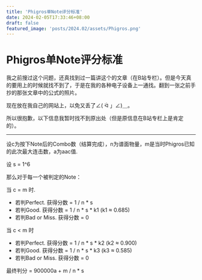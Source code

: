 ```yaml
---
title: 'Phigros单Note评分标准'
date: 2024-02-05T17:33:46+08:00
draft: false
featured_image: 'posts/2024.02/assets/Phigros.png'
---
```


# Phigros单Note评分标准

我之前搜过这个问题，还真找到过一篇讲这个的文章（在B站专栏）。但是今天真的要用上的时候就找不到了，于是在我的各种电子设备上一通找。翻到一张之前手抄的那张文章中的公式的照片。

现在放在我自己的网站上，以免又丢了∠( ᐛ 」∠)＿。

所以很抱歉，以下信息我暂时找不到原出处（但是原信息在B站专栏上是肯定的）。

---

设c为按下Note后的Combo数（结算完成），n为谱面物量，m是当时Phigros已知的此次最大连击数，a为aac值.

设 s = 1^6

那么对于每一个被判定的Note：

当 c = m 时.

- 若判Perfect.
  获得分数 = 1 / n * s
- 若判Good.
  获得分数 = 1 / n * s * k1 (k1 ≈ 0.685)
- 若判Bad or Miss.
  获得分数 = 0

当 c < m 时

- 若判Perfect.
  获得分数 = 1 / n * s * k2 (k2 ≈ 0.900)
- 若判Good.
  获得分数 = 1 / n * s * k3 (k3 ≈ 0.585)
- 若判Bad or Miss.
  获得分数 = 0

最终判分 = 900000a + m / n * s
